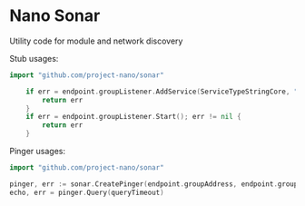 # Nano Sonar

Utility code for module and network discovery

Stub usages:

```go
import "github.com/project-nano/sonar"

	if err = endpoint.groupListener.AddService(ServiceTypeStringCore, "kcp", endpoint.fixedListenAddress, listenPort); err != nil {
		return err
	}
	if err = endpoint.groupListener.Start(); err != nil {
		return err
	}
```



Pinger usages:

```go
import "github.com/project-nano/sonar"

pinger, err := sonar.CreatePinger(endpoint.groupAddress, endpoint.groupPort, endpoint.domain)
echo, err = pinger.Query(queryTimeout)
```

